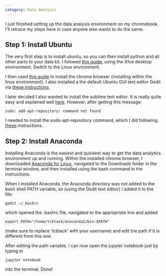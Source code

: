 ```yaml
---
category: Data Analysis
---
```

I just finished setting up the data analysis environment on my chromebook. I'll retrace my steps here in case anyone else wants to do the same.

## Step 1: Install Ubuntu
The very first step is to install ubuntu, so you can then install python and all other parts to your data kit. I folowed [this guide](https://www.linux.com/learn/how-easily-install-ubuntu-chromebook-crouton%20), using the Xfce desktop environment. Switch to the Linux environment.

I then used [this guide](https://www.linuxbabe.com/ubuntu/install-google-chrome-ubuntu-16-04-lts) to install the chrome browser (installing within the linux environment). I also installed a the default Ubuntu GUI text editor Gedit via [these instructions](https://help.ubuntu.com/community/gedit).

I later decided I also wanted to install the sublime text editor. It is really quite easy and explained well [here](http://monkeyhacks.com/post/how-to-install-sublime-text-2-on-ubuntu-14-04). However, after getting this message:
```
sudo: add-apt-repository: command not found
```
I needed to install the sudo-apt-repository command, which I did following [these](http://lifeonubuntu.com/ubuntu-missing-add-apt-repository-command/) instructions.

## Step 2: Install Anaconda
Installing Anaconda is the easiest and quickest way to get the data analytics environment up and running. Within the installed chrome browser, I downloaded [Anaconda for Linux](https://www.continuum.io/downloads), navigated to the Downloads folder in the terminal window, and then installed using the bash command in the instructions.

When I installed Anaconda, the Anaconda directory was not added to the bash shell PATH variable, so (using the Gedit text editor) I added it to the file:
```
gedit ~/.bashrc
```
which opened the .bashrc file, navigated to the appropriate line and added
```
export PATH="/home/tcblack/anaconda2/bin:$PATH"
```
(make sure to replace 'tcblack' with your username) and edit the path if it is different from this one.

After editing the path variable, I can now open the jupyter notebook just by typing in
```
jupyter notebook
```
into the terminal. Done!
